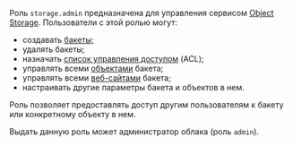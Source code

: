 Роль `storage.admin` предназначена для управления сервисом [Object Storage](../../storage/). Пользователи с этой ролью могут:

* создавать [бакеты](../../storage/concepts/bucket.md);
* удалять бакеты;
* назначать [список управления доступом](../../storage/concepts/acl.md) (ACL);
* управлять всеми [объектами](../../storage/concepts/object.md) бакета;
* управлять всеми [веб-сайтами](../../storage/concepts/hosting.md) бакета;
* настраивать другие параметры бакета и объектов в нем.

Роль позволяет предоставлять доступ другим пользователям к бакету или конкретному объекту в нем.

Выдать данную роль может администратор облака (роль `admin`).